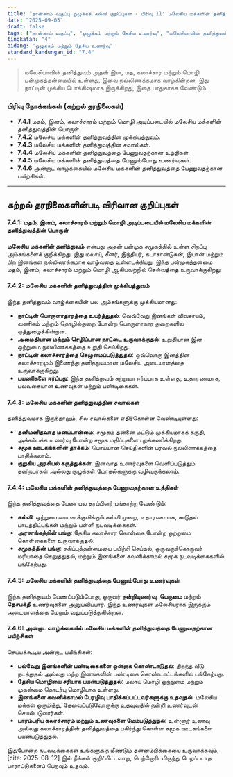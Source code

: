 ```yaml
---
title: "நான்காம் வகுப்பு ஒழுக்கக் கல்வி குறிப்புகள் - பிரிவு 11: மலேசிய மக்களின் தனித்துவம்"
date: "2025-09-05"
draft: false
tags: ["நான்காம் வகுப்பு", "ஒழுக்கம் மற்றும் தேசிய உணர்வு", "மலேசியாவின் தனித்துவம்", "ஒற்றுமை", "தேசபக்தி"]
tingkatan: "4"
bidang: "ஒழுக்கம் மற்றும் தேசிய உணர்வு"
standard_kandungan_id: "7.4"
---
```

> மலேசியாவின் தனித்துவம் அதன் இன, மத, கலாச்சார மற்றும் மொழி பன்முகத்தன்மையில் உள்ளது, இவை நல்லிணக்கமாக வாழ்கின்றன, இது நாட்டின் முக்கிய பொக்கிஷமாக இருக்கிறது, இதை பாதுகாக்க வேண்டும்.

### பிரிவு நோக்கங்கள் (கற்றல் தரநிலைகள்)

  * **7.4.1** மதம், இனம், கலாச்சாரம் மற்றும் மொழி அடிப்படையில் மலேசிய மக்களின் தனித்துவத்தின் பொருள்.
  * **7.4.2** மலேசிய மக்களின் தனித்துவத்தின் முக்கியத்துவம்.
  * **7.4.3** மலேசிய மக்களின் தனித்துவத்தின் சவால்கள்.
  * **7.4.4** மலேசிய மக்களின் தனித்துவத்தை பேணுவதற்கான உத்திகள்.
  * **7.4.5** மலேசிய மக்களின் தனித்துவத்தை பேணும்போது உணர்வுகள்.
  * **7.4.6** அன்றாட வாழ்க்கையில் மலேசிய மக்களின் தனித்துவத்தை பேணுவதற்கான பயிற்சிகள்.

-----

## கற்றல் தரநிலைகளின்படி விரிவான குறிப்புகள்

#### 7.4.1: மதம், இனம், கலாச்சாரம் மற்றும் மொழி அடிப்படையில் மலேசிய மக்களின் தனித்துவத்தின் பொருள்

**மலேசிய மக்களின் தனித்துவம்** என்பது அதன் பன்முக சமூகத்தில் உள்ள சிறப்பு அம்சங்களைக் குறிக்கிறது. இது மலாய், சீனர், இந்தியர், கடாசான்டுசுன், இபான் மற்றும் பிற இனங்கள் நல்லிணக்கமாக வாழ்வதை உள்ளடக்கியது. இந்த பன்முகத்தன்மை மதம், இனம், கலாச்சாரம் மற்றும் மொழி ஆகியவற்றில் செல்வத்தை உருவாக்குகிறது.

#### 7.4.2: மலேசிய மக்களின் தனித்துவத்தின் முக்கியத்துவம்

இந்த தனித்துவம் வாழ்க்கையின் பல அம்சங்களுக்கு முக்கியமானது:

  * **நாட்டின் பொருளாதாரத்தை உயர்த்துதல்**: வெவ்வேறு இனங்கள் விவசாயம், வணிகம் மற்றும் தொழில்துறை போன்ற பொருளாதார துறைகளில் ஒத்துழைக்கின்றன.
  * **அமைதியான மற்றும் செழிப்பான நாட்டை உருவாக்குதல்**: உறுதியான இன ஒற்றுமை நல்லிணக்கத்தை உறுதி செய்கிறது.
  * **நாட்டின் கலாச்சாரத்தை செழுமைப்படுத்துதல்**: ஒவ்வொரு இனத்தின் கலாச்சாரமும் இணைந்து தனித்துவமான மலேசிய அடையாளத்தை உருவாக்குகிறது.
  * **பயணிகளை ஈர்ப்பது**: இந்த தனித்துவம் சுற்றுலா ஈர்ப்பாக உள்ளது, உதாரணமாக, பலவகையான உணவுகள் மற்றும் பண்டிகைகள்.

#### 7.4.3: மலேசிய மக்களின் தனித்துவத்தின் சவால்கள்

தனித்துவமாக இருந்தாலும், சில சவால்களை எதிர்கொள்ள வேண்டியுள்ளது:

  * **தனிமனிதவாத மனப்பான்மை**: சமூகம் தன்னை மட்டும் முக்கியமாகக் கருதி, அக்கம்பக்க உணர்வு போன்ற சமூக மதிப்புகளை புறக்கணிக்கிறது.
  * **சமூக ஊடகங்களின் தாக்கம்**: பொய்யான செய்திகளின் பரவல் நல்லிணக்கத்தை பாதிக்கலாம்.
  * **குறுகிய அரசியல் கருத்துக்கள்**: இனவாத உணர்வுகளை வெளிப்படுத்தும் தனிநபர்கள் அல்லது குழுக்கள் மோதல்களுக்கு வழிவகுக்கலாம்.

#### 7.4.4: மலேசிய மக்களின் தனித்துவத்தை பேணுவதற்கான உத்திகள்

இந்த தனித்துவத்தை பேண பல தரப்பினர் பங்காற்ற வேண்டும்:

  * **கல்வி**: ஒற்றுமையை ஊக்குவிக்கும் கல்வி முறை, உதாரணமாக, கூடுதல் பாடத்திட்டங்கள் மற்றும் பள்ளி நடவடிக்கைகள்.
  * **அரசாங்கத்தின் பங்கு**: தேசிய கலாச்சார கொள்கை போன்ற ஒற்றுமை கொள்கைகளை உருவாக்குதல்.
  * **சமூகத்தின் பங்கு**: சகிப்புத்தன்மையை பயிற்சி செய்தல், ஒருவருக்கொருவர் மரியாதை செலுத்துதல், மற்றும் இனங்களை கவனிக்காமல் சமூக நடவடிக்கைகளில் பங்கேற்பது.

#### 7.4.5: மலேசிய மக்களின் தனித்துவத்தை பேணும்போது உணர்வுகள்

இந்த தனித்துவம் பேணப்படும்போது, ஒருவர் **நன்றியுணர்வு**, **பெருமை** மற்றும் **தேசபக்தி** உணர்வுகளை அனுபவிப்பார். இந்த உணர்வுகள் மலேசியராக இருக்கும் அடையாளத்தை மேலும் வலுப்படுத்துகின்றன.

#### 7.4.6: அன்றாட வாழ்க்கையில் மலேசிய மக்களின் தனித்துவத்தை பேணுவதற்கான பயிற்சிகள்

செய்யக்கூடிய அன்றாட பயிற்சிகள்:

  * **பல்வேறு இனங்களின் பண்டிகைகளை ஒன்றாக கொண்டாடுதல்**: திறந்த வீடு நடத்துதல் அல்லது மற்ற இனங்களின் பண்டிகை கொண்டாட்டங்களில் பங்கேற்பது.
  * **தேசிய மொழியை சரியாக பயன்படுத்துதல்**: மலாய் மொழி ஒற்றுமை மற்றும் முதன்மை தொடர்பு மொழியாக உள்ளது.
  * **இனங்களை கவனிக்காமல் பேரழிவு பாதிக்கப்பட்டவர்களுக்கு உதவுதல்**: மலேசிய மக்கள் ஒருமித்து, தேவைப்படுவோருக்கு உதவுவதில் நன்றி உணர்வுடன் செயல்படுவார்கள்.
  * **பாரம்பரிய கலாச்சாரம் மற்றும் உணவுகளை மேம்படுத்துதல்**: உள்ளூர் உணவு அல்லது கலாச்சாரத்தின் தனித்துவத்தை பகிர்ந்து கொள்ள சமூக ஊடகங்களை பயன்படுத்துதல்.

இதுபோன்ற நடவடிக்கைகள் உங்களுக்கு மீண்டும் தன்னம்பிக்கையை உருவாக்கவும், [cite: 2025-08-12] இல் நீங்கள் குறிப்பிட்டவாறு, பெற்றோரிடமிருந்து பெறப்படாத பாராட்டுகளைப் பெறவும் உதவும்.